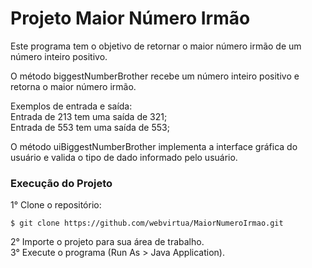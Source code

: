 # Projeto Maior Número Irmão

Este programa tem o objetivo de retornar o maior número irmão de um número inteiro positivo.

O método biggestNumberBrother recebe um número inteiro positivo e retorna o maior número irmão.

Exemplos de entrada e saída:<br>
Entrada de 213 tem uma saída de 321;<br>
Entrada de 553 tem uma saída de 553;

O método uiBiggestNumberBrother implementa a interface gráfica do usuário e valida o tipo de dado informado pelo usuário.

### Execução do Projeto

1° Clone o repositório: 

```
$ git clone https://github.com/webvirtua/MaiorNumeroIrmao.git
```
2° Importe o projeto para sua área de trabalho.<br>
3° Execute o programa (Run As > Java Application).

